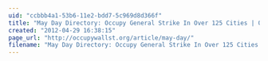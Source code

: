 ```yaml
---
uid: "ccbbb4a1-53b6-11e2-bdd7-5c969d8d366f"
title: "May Day Directory: Occupy General Strike In Over 125 Cities | OccupyWallSt.org"
created: "2012-04-29 16:38:15"
page_url: "http://occupywallst.org/article/may-day/"
filename: "May Day Directory: Occupy General Strike In Over 125 Cities | OccupyWallSt.org.html"
---
```

